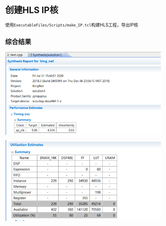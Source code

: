 # 创建HLS IP核

使用`ExecutableFiles/Scripts/make_IP.tcl`构建HLS工程，导出IP核

## 综合结果

![sys_result1](./sys_result1.png)



![sys_result2](./sys_result2.png)

